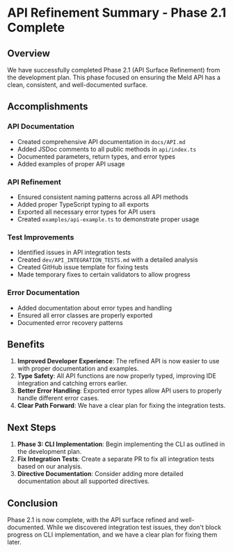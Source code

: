 # API Refinement Summary - Phase 2.1 Complete

## Overview

We have successfully completed Phase 2.1 (API Surface Refinement) from the development plan. This phase focused on ensuring the Meld API has a clean, consistent, and well-documented surface.

## Accomplishments

### API Documentation
- Created comprehensive API documentation in `docs/API.md`
- Added JSDoc comments to all public methods in `api/index.ts`
- Documented parameters, return types, and error types
- Added examples of proper API usage

### API Refinement
- Ensured consistent naming patterns across all API methods
- Added proper TypeScript typing to all exports
- Exported all necessary error types for API users
- Created `examples/api-example.ts` to demonstrate proper usage

### Test Improvements
- Identified issues in API integration tests
- Created `dev/API_INTEGRATION_TESTS.md` with a detailed analysis
- Created GitHub issue template for fixing tests
- Made temporary fixes to certain validators to allow progress

### Error Documentation
- Added documentation about error types and handling
- Ensured all error classes are properly exported
- Documented error recovery patterns

## Benefits

1. **Improved Developer Experience**: The refined API is now easier to use with proper documentation and examples.
2. **Type Safety**: All API functions are now properly typed, improving IDE integration and catching errors earlier.
3. **Better Error Handling**: Exported error types allow API users to properly handle different error cases.
4. **Clear Path Forward**: We have a clear plan for fixing the integration tests.

## Next Steps

1. **Phase 3: CLI Implementation**: Begin implementing the CLI as outlined in the development plan.
2. **Fix Integration Tests**: Create a separate PR to fix all integration tests based on our analysis.
3. **Directive Documentation**: Consider adding more detailed documentation about all supported directives.

## Conclusion

Phase 2.1 is now complete, with the API surface refined and well-documented. While we discovered integration test issues, they don't block progress on CLI implementation, and we have a clear plan for fixing them later.
